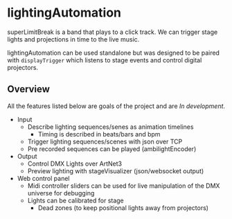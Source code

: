 lightingAutomation
==================

superLimitBreak is a band that plays to a click track.
We can trigger stage lights and projections in time to the live music.

lightingAutomation can be used standalone but was designed to be paired with
`displayTrigger` which listens to stage events and control digital projectors.


Overview
--------

All the features listed below are goals of the project and are *In development*.

* Input
    * Describe lighting sequences/senes as animation timelines
        * Timing is described in beats/bars and bpm
    * Trigger lighting sequences/scenes with json over TCP
    * Pre recorded sequences can be played (ambilightEncoder)
* Output
    * Control DMX Lights over ArtNet3
    * Preview lighting with stageVisualizer (json/websocket output)
* Web control panel
    * Midi controller sliders can be used for live manipulation of the DMX universe for debugging
    * Lights can be calibrated for stage
        * Dead zones (to keep positional lights away from projectors)
